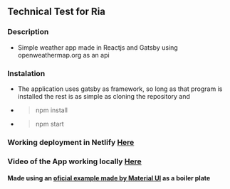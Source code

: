 ## Technical Test for Ria

### Description

- Simple weather app made in Reactjs and Gatsby using openweathermap.org as an api

### Instalation

- The application uses gatsby as framework, so long as that program is installed the rest is as simple as cloning the repository and
- > npm install
- > npm start

### Working deployment in Netlify [Here](https://jovial-babbage-2be2cf.netlify.app)

### Video of the App working locally [Here](https://drive.google.com/file/d/10mbbexPINbgr91QHJfZi98VFggir1x5E/view?usp=sharing)

#### Made using an [oficial example made by Material UI](https://github.com/mui-org/material-ui/tree/master/examples/gatsby) as a boiler plate
